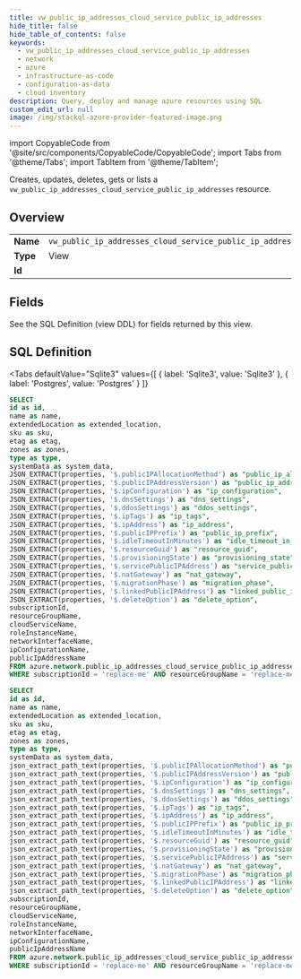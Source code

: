 ```yaml
--- 
title: vw_public_ip_addresses_cloud_service_public_ip_addresses
hide_title: false
hide_table_of_contents: false
keywords:
  - vw_public_ip_addresses_cloud_service_public_ip_addresses
  - network
  - azure
  - infrastructure-as-code
  - configuration-as-data
  - cloud inventory
description: Query, deploy and manage azure resources using SQL
custom_edit_url: null
image: /img/stackql-azure-provider-featured-image.png
---
```


import CopyableCode from '@site/src/components/CopyableCode/CopyableCode';
import Tabs from '@theme/Tabs';
import TabItem from '@theme/TabItem';

Creates, updates, deletes, gets or lists a <code>vw_public_ip_addresses_cloud_service_public_ip_addresses</code> resource.

## Overview
<table><tbody>
<tr><td><b>Name</b></td><td><code>vw_public_ip_addresses_cloud_service_public_ip_addresses</code></td></tr>
<tr><td><b>Type</b></td><td>View</td></tr>
<tr><td><b>Id</b></td><td><CopyableCode code="azure.network.vw_public_ip_addresses_cloud_service_public_ip_addresses" /></td></tr>
</tbody></table>

## Fields

See the SQL Definition (view DDL) for fields returned by this view.

## SQL Definition

<Tabs
defaultValue="Sqlite3"
values={[
{ label: 'Sqlite3', value: 'Sqlite3' },
{ label: 'Postgres', value: 'Postgres' }
]}
>
<TabItem value="Sqlite3">

```sql
SELECT
id as id,
name as name,
extendedLocation as extended_location,
sku as sku,
etag as etag,
zones as zones,
type as type,
systemData as system_data,
JSON_EXTRACT(properties, '$.publicIPAllocationMethod') as "public_ip_allocation_method",
JSON_EXTRACT(properties, '$.publicIPAddressVersion') as "public_ip_address_version",
JSON_EXTRACT(properties, '$.ipConfiguration') as "ip_configuration",
JSON_EXTRACT(properties, '$.dnsSettings') as "dns_settings",
JSON_EXTRACT(properties, '$.ddosSettings') as "ddos_settings",
JSON_EXTRACT(properties, '$.ipTags') as "ip_tags",
JSON_EXTRACT(properties, '$.ipAddress') as "ip_address",
JSON_EXTRACT(properties, '$.publicIPPrefix') as "public_ip_prefix",
JSON_EXTRACT(properties, '$.idleTimeoutInMinutes') as "idle_timeout_in_minutes",
JSON_EXTRACT(properties, '$.resourceGuid') as "resource_guid",
JSON_EXTRACT(properties, '$.provisioningState') as "provisioning_state",
JSON_EXTRACT(properties, '$.servicePublicIPAddress') as "service_public_ip_address",
JSON_EXTRACT(properties, '$.natGateway') as "nat_gateway",
JSON_EXTRACT(properties, '$.migrationPhase') as "migration_phase",
JSON_EXTRACT(properties, '$.linkedPublicIPAddress') as "linked_public_ip_address",
JSON_EXTRACT(properties, '$.deleteOption') as "delete_option",
subscriptionId,
resourceGroupName,
cloudServiceName,
roleInstanceName,
networkInterfaceName,
ipConfigurationName,
publicIpAddressName
FROM azure.network.public_ip_addresses_cloud_service_public_ip_addresses
WHERE subscriptionId = 'replace-me' AND resourceGroupName = 'replace-me' AND cloudServiceName = 'replace-me';
```

</TabItem>
<TabItem value="Postgres">

```sql
SELECT
id as id,
name as name,
extendedLocation as extended_location,
sku as sku,
etag as etag,
zones as zones,
type as type,
systemData as system_data,
json_extract_path_text(properties, '$.publicIPAllocationMethod') as "public_ip_allocation_method",
json_extract_path_text(properties, '$.publicIPAddressVersion') as "public_ip_address_version",
json_extract_path_text(properties, '$.ipConfiguration') as "ip_configuration",
json_extract_path_text(properties, '$.dnsSettings') as "dns_settings",
json_extract_path_text(properties, '$.ddosSettings') as "ddos_settings",
json_extract_path_text(properties, '$.ipTags') as "ip_tags",
json_extract_path_text(properties, '$.ipAddress') as "ip_address",
json_extract_path_text(properties, '$.publicIPPrefix') as "public_ip_prefix",
json_extract_path_text(properties, '$.idleTimeoutInMinutes') as "idle_timeout_in_minutes",
json_extract_path_text(properties, '$.resourceGuid') as "resource_guid",
json_extract_path_text(properties, '$.provisioningState') as "provisioning_state",
json_extract_path_text(properties, '$.servicePublicIPAddress') as "service_public_ip_address",
json_extract_path_text(properties, '$.natGateway') as "nat_gateway",
json_extract_path_text(properties, '$.migrationPhase') as "migration_phase",
json_extract_path_text(properties, '$.linkedPublicIPAddress') as "linked_public_ip_address",
json_extract_path_text(properties, '$.deleteOption') as "delete_option",
subscriptionId,
resourceGroupName,
cloudServiceName,
roleInstanceName,
networkInterfaceName,
ipConfigurationName,
publicIpAddressName
FROM azure.network.public_ip_addresses_cloud_service_public_ip_addresses
WHERE subscriptionId = 'replace-me' AND resourceGroupName = 'replace-me' AND cloudServiceName = 'replace-me';
```

</TabItem>
</Tabs>
